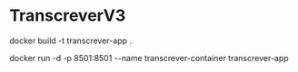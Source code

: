 ﻿# TranscreverV3


docker build -t transcrever-app .


docker run -d -p 8501:8501 --name transcrever-container transcrever-app




